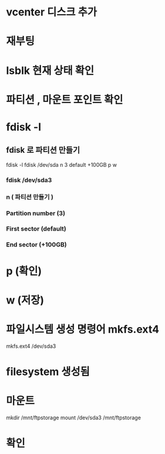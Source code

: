 # vcenter 디스크 추가 
# 재부팅
# lsblk 현재 상태 확인
# 파티션 , 마운트 포인트 확인





# fdisk -l
## fdisk 로 파티션 만들기 

fdisk -l
fdisk /dev/sda
n
3
default
+100GB
p
w

### fdisk /dev/sda3
### n ( 파티션 만들기 )
### Partition number (3)
### First sector (default)
### End sector (+100GB) 

# p (확인)
# w (저장)


# 파일시스템 생성 명령어 mkfs.ext4
mkfs.ext4 /dev/sda3

# filesystem 생성됨 
# 마운트
mkdir /mnt/ftpstorage
mount /dev/sda3 /mnt/ftpstorage
# 확인 
